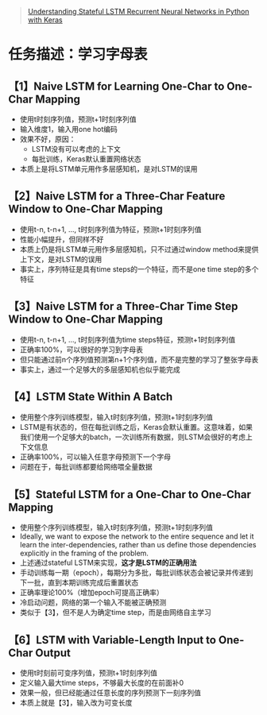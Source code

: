 > [Understanding Stateful LSTM Recurrent Neural Networks in Python with Keras](https://machinelearningmastery.com/understanding-stateful-lstm-recurrent-neural-networks-python-keras/)
# 任务描述：学习字母表
## 【1】Naive LSTM for Learning One-Char to One-Char Mapping
- 使用t时刻序列值，预测t+1时刻序列值
- 输入维度1，输入用one hot编码
- 效果不好，原因：
  - LSTM没有可以考虑的上下文
  - 每批训练，Keras默认重置网络状态
- 本质上是将LSTM单元用作多层感知机，是对LSTM的误用

## 【2】Naive LSTM for a Three-Char Feature Window to One-Char Mapping
- 使用t-n, t-n+1, ..., t时刻序列值为特征，预测t+1时刻序列值
- 性能小幅提升，但同样不好
- 本质上仍是将LSTM单元用作多层感知机，只不过通过window method来提供上下文，是对LSTM的误用
- 事实上，序列特征是具有time steps的一个特征，而不是one time step的多个特征

## 【3】Naive LSTM for a Three-Char Time Step Window to One-Char Mapping
- 使用t-n, t-n+1, ..., t时刻序列值为time steps特征，预测t+1时刻序列值
- 正确率100%，可以很好的学习到字母表
- 但只能通过前n个序列值预测第n+1个序列值，而不是完整的学习了整张字母表
- 事实上，通过一个足够大的多层感知机也似乎能完成

## 【4】LSTM State Within A Batch
- 使用整个序列训练模型，输入t时刻序列值，预测t+1时刻序列值
- LSTM是有状态的，但在每批训练之后，Keras会默认重置。这意味着，如果我们使用一个足够大的batch，一次训练所有数据，则LSTM会很好的考虑上下文信息
- 正确率100%，可以输入任意字母预测下一个字母
- 问题在于，每批训练都要给网络喂全量数据

## 【5】Stateful LSTM for a One-Char to One-Char Mapping
- 使用整个序列训练模型，输入t时刻序列值，预测t+1时刻序列值
- Ideally, we want to expose the network to the entire sequence and let it learn the inter-dependencies, rather than us define those dependencies explicitly in the framing of the problem.
- 上述通过stateful LSTM来实现，**这才是LSTM的正确用法**
- 手动训练每一期（epoch），每期分为多批，每批训练状态会被记录并传递到下一批，直到本期训练完成后重置状态
- 正确率理论100%（增加epoch可提高正确率）
- 冷启动问题，网络的第一个输入不能被正确预测
- 类似于【3】，但不是人为确定time step，而是由网络自主学习

## 【6】LSTM with Variable-Length Input to One-Char Output
- 使用t时刻前可变序列值，预测t+1时刻序列值
- 定义输入最大time steps，不够最大长度的在前面补0
- 效果一般，但已经能通过任意长度的序列预测下一刻序列值
- 本质上就是【3】，输入改为可变长度